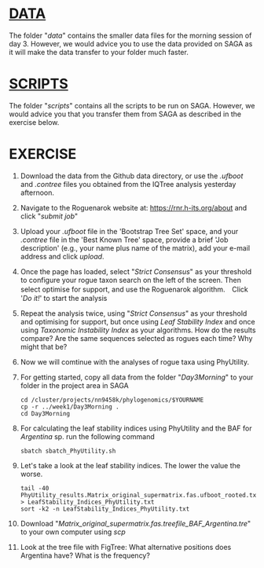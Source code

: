 # [DATA](data)
The folder "_data_" contains the smaller data files for the morning session of day 3. However, we would advice you to use the data provided on SAGA as it will make the data transfer to your folder much faster.

# [SCRIPTS](scripts)
The folder "_scripts_" contains all the scripts to be run on SAGA. However, we would advice you that you transfer them from SAGA as described in the exercise below.

# EXERCISE
1. Download the data from the Github data directory, or use the _.ufboot_ and _.contree_ files you obtained from the IQTree analysis yesterday afternoon.
	
2. Navigate to the Roguenarok website at: https://rnr.h-its.org/about and click "_submit job_"
	
3. Upload your _.ufboot_ file in the 'Bootstrap Tree Set' space, and your _.contree_ file in the 'Best Known Tree' space, provide a brief 'Job description' (e.g., your name plus name of the matrix), add your e-mail address and click _upload_.
		
4. Once the page has loaded, select "_Strict Consensus_" as your threshold to configure your rogue taxon search on the left of the screen. Then select optimise for support, and use the Roguenarok algorithm.　Click '_Do it!_' to start the analysis

5. Repeat the analysis twice, using "_Strict Consensus_" as your threshold and optimising for support, but once using _Leaf Stability Index_ and once using _Taxonomic Instability Index_ as your algorithms. How do the results compare? Are the same sequences selected as rogues each time? Why might that be?

6. Now we will comtinue with the analyses of rogue taxa using PhyUtility.

7. For getting started, copy all data from the folder "_Day3Morning_" to your folder in the project area in SAGA

	```
	cd /cluster/projects/nn9458k/phylogenomics/$YOURNAME
	cp -r ../week1/Day3Morning .
	cd Day3Morning
	```
	
8. For calculating the leaf stability indices using PhyUtility and the BAF for _Argentina_ sp. run the following command

	```
	sbatch sbatch_PhyUtility.sh
	```
	
9. Let's take a look at the leaf stability indices. The lower the value the worse.
	
	```
	tail -40 PhyUtility_results.Matrix_original_supermatrix.fas.ufboot_rooted.txt > LeafStability_Indices_PhyUtility.txt
	sort -k2 -n LeafStability_Indices_PhyUtility.txt
	```
	
10. Download "_Matrix_original_supermatrix.fas.treefile_BAF_Argentina.tre_" to your own computer using _scp_

11. Look at the tree file with FigTree:
	What alternative positions does Argentina have? What is the frequency?
